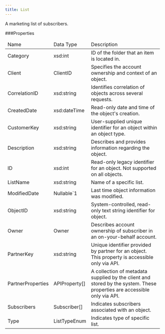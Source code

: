 ```yaml
---
title: List
---
```

<p>A marketing list of subscribers.</p>
 
###Properties
<table class="table table-hover">
<thead align="left">
<tr>
<td>Name</td>
<td>Data Type</td>
<td>Description</td>
</tr>
</thead>
<tbody>
<tr>
<td>Category</td>
<td>xsd:int</td>
<td>ID of the folder that an item is located in.</td>
</tr>
<tr>
<td>Client</td>
<td>ClientID</td>
<td>Specifies the account ownership and context of an object.</td>
</tr>
<tr>
<td>CorrelationID</td>
<td>xsd:string</td>
<td>Identifies correlation of objects across several requests.</td>
</tr>
<tr>
<td>CreatedDate</td>
<td>xsd:dateTime</td>
<td>Read-only date and time of the object's creation.</td>
</tr>
<tr>
<td>CustomerKey</td>
<td>xsd:string</td>
<td>User-supplied unique identifier for an object within an object type.</td>
</tr>
<tr>
<td>Description</td>
<td>xsd:string</td>
<td>Describes and provides information regarding the object.</td>
</tr>
<tr>
<td>ID</td>
<td>xsd:int</td>
<td>Read-only legacy identifier for an object. Not supported on all objects.</td>
</tr>
<tr>
<td>ListName</td>
<td>xsd:string</td>
<td>Name of a specific list.</td>
</tr>
<tr>
<td>ModifiedDate</td>
<td>Nullable&#96;1</td>
<td>Last time object information was modified.</td>
</tr>
<tr>
<td>ObjectID</td>
<td>xsd:string</td>
<td>System-controlled, read-only text string identifier for object.</td>
</tr>
<tr>
<td>Owner</td>
<td>Owner</td>
<td>Describes account ownership of subscriber in an on-your-behalf account.</td>
</tr>
<tr>
<td>PartnerKey</td>
<td>xsd:string</td>
<td>Unique identifier provided by partner for an object. This property is accessible only via API.</td>
</tr>
<tr>
<td>PartnerProperties</td>
<td>APIProperty[]</td>
<td>A collection of metadata supplied by the client and stored by the system. These properties are accessible only via API.</td>
</tr>
<tr>
<td>Subscribers</td>
<td>Subscriber[]</td>
<td>Indicates subscribers associated with an object.</td>
</tr>
<tr>
<td>Type</td>
<td>ListTypeEnum</td>
<td>Indicates type of specific list.</td>
</tr>
</tbody>
</table>
